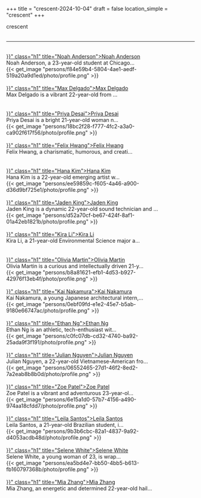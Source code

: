+++
title = "crescent-2024-10-04"
draft = false
location_simple = "crescent"
+++
<div class="h1_1">crescent</div><br>
<hr>
<br>
<a href="{{< ref "/persons/f84e59b4-5804-4ae1-aedf-519a20a9d1ed" >}}" class="h1" title="Noah Anderson">Noah Anderson</a>
<div class="plain">Noah Anderson, a 23-year-old student at Chicago...</div>{{< get_image "persons/f84e59b4-5804-4ae1-aedf-519a20a9d1ed/photo/profile.png" >}}
<br>
<br>
<a href="{{< ref "/persons/ebd940c3-29bc-47bd-88d9-23eca2d9df4a" >}}" class="h1" title="Max Delgado">Max Delgado</a>
<div class="plain">Max Delgado is a vibrant 22-year-old from ...</div><br>
<br>
<a href="{{< ref "/persons/18bc2f28-f777-4fc2-a3a0-ca902f617f56" >}}" class="h1" title="Priya Desai">Priya Desai</a>
<div class="plain">Priya Desai is a bright 21-year-old woman n...</div>{{< get_image "persons/18bc2f28-f777-4fc2-a3a0-ca902f617f56/photo/profile.png" >}}
<br>
<br>
<a href="{{< ref "/persons/64a8bb47-28d4-49ef-a3be-583f6a291ca1" >}}" class="h1" title="Felix Hwang">Felix Hwang</a>
<div class="plain">Felix Hwang, a charismatic, humorous, and creati...</div><br>
<br>
<a href="{{< ref "/persons/ee59859c-f605-4a46-a900-d36d9bf725e1" >}}" class="h1" title="Hana Kim">Hana Kim</a>
<div class="plain">Hana Kim is a 22-year-old emerging artist w...</div>{{< get_image "persons/ee59859c-f605-4a46-a900-d36d9bf725e1/photo/profile.png" >}}
<br>
<br>
<a href="{{< ref "/persons/d52a70cf-be67-424f-8af1-01a42eb1821b" >}}" class="h1" title="Jaden King">Jaden King</a>
<div class="plain">Jaden King is a dynamic 22-year-old sound technician and ...</div>{{< get_image "persons/d52a70cf-be67-424f-8af1-01a42eb1821b/photo/profile.png" >}}
<br>
<br>
<a href="{{< ref "/persons/afed68be-9cb2-4e88-b9ea-54538962f9e3" >}}" class="h1" title="Kira Li">Kira Li</a>
<div class="plain">Kira Li, a 21-year-old Environmental Science major a...</div><br>
<br>
<a href="{{< ref "/persons/b8a81621-efb1-4d53-b927-42976f13eb4f" >}}" class="h1" title="Olivia Martin">Olivia Martin</a>
<div class="plain">Olivia Martin is a curious and intellectually driven 21-y...</div>{{< get_image "persons/b8a81621-efb1-4d53-b927-42976f13eb4f/photo/profile.png" >}}
<br>
<br>
<a href="{{< ref "/persons/0ebf09fd-e1e2-45e7-b5ab-9180e66747ac" >}}" class="h1" title="Kai Nakamura">Kai Nakamura</a>
<div class="plain">Kai Nakamura, a young Japanese architectural intern,...</div>{{< get_image "persons/0ebf09fd-e1e2-45e7-b5ab-9180e66747ac/photo/profile.png" >}}
<br>
<br>
<a href="{{< ref "/persons/c0fc07db-cd32-4740-ba92-25ada9f3f191" >}}" class="h1" title="Ethan Ng">Ethan Ng</a>
<div class="plain">Ethan Ng is an athletic, tech-enthusiast wit...</div>{{< get_image "persons/c0fc07db-cd32-4740-ba92-25ada9f3f191/photo/profile.png" >}}
<br>
<br>
<a href="{{< ref "/persons/06552465-27d1-46f2-8ed2-7a2eab8b8b0d" >}}" class="h1" title="Julian Nguyen">Julian Nguyen</a>
<div class="plain">Julian Nguyen, a 22-year-old Vietnamese-American fro...</div>{{< get_image "persons/06552465-27d1-46f2-8ed2-7a2eab8b8b0d/photo/profile.png" >}}
<br>
<br>
<a href="{{< ref "/persons/6e15a1d0-57b7-4156-a490-974aa18cfdd7" >}}" class="h1" title="Zoe Patel">Zoe Patel</a>
<div class="plain">Zoe Patel is a vibrant and adventurous 23-year-ol...</div>{{< get_image "persons/6e15a1d0-57b7-4156-a490-974aa18cfdd7/photo/profile.png" >}}
<br>
<br>
<a href="{{< ref "/persons/9b3b6cbc-82a1-4837-9a92-d4053acdb48d" >}}" class="h1" title="Leila Santos">Leila Santos</a>
<div class="plain">Leila Santos, a 21-year-old Brazilian student, i...</div>{{< get_image "persons/9b3b6cbc-82a1-4837-9a92-d4053acdb48d/photo/profile.png" >}}
<br>
<br>
<a href="{{< ref "/persons/ea5bd4e7-bb50-4bb5-b613-fb160797368b" >}}" class="h1" title="Selene White">Selene White</a>
<div class="plain">Selene White, a young woman of 23, is wrap...</div>{{< get_image "persons/ea5bd4e7-bb50-4bb5-b613-fb160797368b/photo/profile.png" >}}
<br>
<br>
<a href="{{< ref "/persons/26c35d8f-4ab9-401a-ae38-b8006070619d" >}}" class="h1" title="Mia Zhang">Mia Zhang</a>
<div class="plain">Mia Zhang, an energetic and determined 22-year-old hail...</div><br>
<br>
